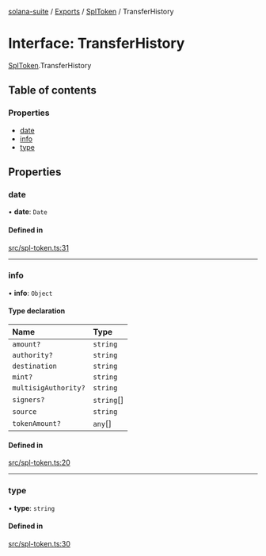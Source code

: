 [solana-suite](../README.md) / [Exports](../modules.md) / [SplToken](../modules/SplToken.md) / TransferHistory

# Interface: TransferHistory

[SplToken](../modules/SplToken.md).TransferHistory

## Table of contents

### Properties

- [date](SplToken.TransferHistory.md#date)
- [info](SplToken.TransferHistory.md#info)
- [type](SplToken.TransferHistory.md#type)

## Properties

### date

• **date**: `Date`

#### Defined in

[src/spl-token.ts:31](https://github.com/fukaoi/solana-suite/blob/17adcd0/src/spl-token.ts#L31)

___

### info

• **info**: `Object`

#### Type declaration

| Name | Type |
| :------ | :------ |
| `amount?` | `string` |
| `authority?` | `string` |
| `destination` | `string` |
| `mint?` | `string` |
| `multisigAuthority?` | `string` |
| `signers?` | `string`[] |
| `source` | `string` |
| `tokenAmount?` | `any`[] |

#### Defined in

[src/spl-token.ts:20](https://github.com/fukaoi/solana-suite/blob/17adcd0/src/spl-token.ts#L20)

___

### type

• **type**: `string`

#### Defined in

[src/spl-token.ts:30](https://github.com/fukaoi/solana-suite/blob/17adcd0/src/spl-token.ts#L30)
